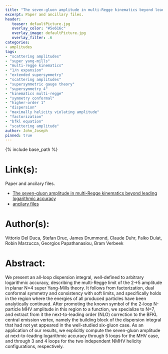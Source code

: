 ```yaml
---
title: "The seven-gluon amplitude in multi-Regge kinematics beyond leading logarithmic accuracy"
excerpt: Paper and ancillary files.
header:
   teaser: defaultPicture.jpg
   overlay_color: "#5e616c"
   overlay_image: defaultPicture.jpg
   overlay_filter: .6
categories:
- amplitudes
tags:
- "scattering amplitudes"
- "super yang-mills"
- "multi-regge kinematics"
- "1/n expansion"
- "extended supersymmetry"
- "scattering amplitudes"
- "supersymmetric gauge theory"
- "supersymmetry 4"
- "kinematics multi-regge"
- "symmetry conformal"
- "higher-order 1"
- "dispersion"
- "maximally helicity violating amplitude"
- "factorization"
- "bfkl equation"
- "scattering amplitude"
author: John_Joseph
pinned: true
---
```

{% include base_path %}

# Link(s):
Paper and ancilary files.
  * [The seven-gluon amplitude in multi-Regge kinematics beyond leading logarithmic accuracy](https://arxiv.org/abs/1801.10605)
  * [ancilary files](https://arxiv.org/src/1801.10605/anc)

# Author(s):
Vittorio Del Duca, Stefan Druc, James Drummond, Claude Duhr, Falko Dulat, Robin Marzucca, Georgios Papathanasiou, Bram Verbeek

# Abstract:
We present an all-loop dispersion integral, well-defined to arbitrary logarithmic accuracy, describing the multi-Regge limit of the 2->5 amplitude in planar N=4 super Yang-Mills theory. It follows from factorization, dual conformal symmetry and consistency with soft limits, and specifically holds in the region where the energies of all produced particles have been analytically continued. After promoting the known symbol of the 2-loop N-particle MHV amplitude in this region to a function, we specialize to N=7, and extract from it the next-to-leading order (NLO) correction to the BFKL central emission vertex, namely the building block of the dispersion integral that had not yet appeared in the well-studied six-gluon case. As an application of our results, we explicitly compute the seven-gluon amplitude at next-to-leading logarithmic accuracy through 5 loops for the MHV case, and through 3 and 4 loops for the two independent NMHV helicity configurations, respectively.
